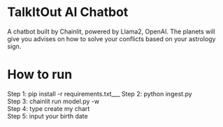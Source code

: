 # TalkItOut AI Chatbot
A chatbot built by Chainlit, powered by Llama2, OpenAI. The planets will give you advises on how to solve your conflicts based on your astrology sign.

# How to run
Step 1: pip install -r requirements.txt___
Step 2: python ingest.py <br />
Step 3: chainlit run model.py -w <br />
Step 4: type create my chart <br />
Step 5: input your birth date
 
